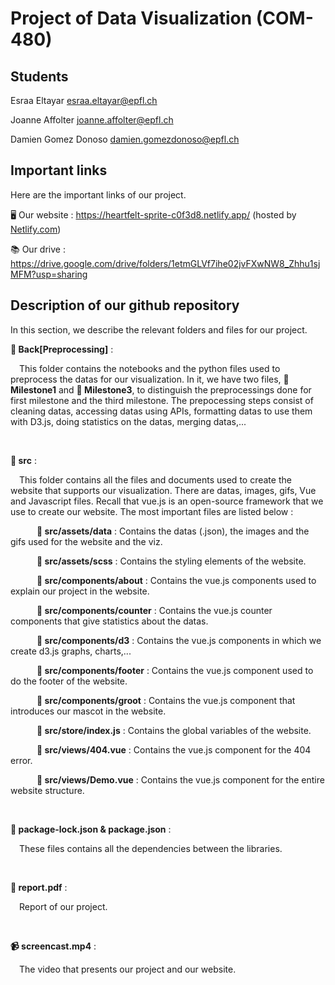 # Project of Data Visualization (COM-480)

## Students

Esraa Eltayar esraa.eltayar@epfl.ch

Joanne Affolter joanne.affolter@epfl.ch

Damien Gomez Donoso damien.gomezdonoso@epfl.ch

## Important links
Here are the important links of our project.

🖥️ Our website : https://heartfelt-sprite-c0f3d8.netlify.app/ (hosted by [Netlify.com](https://www.netlify.com/)) 

📚 Our drive   : https://drive.google.com/drive/folders/1etmGLVf7ihe02jvFXwNW8_Zhhu1sjMFM?usp=sharing
<br>


## Description of our github repository

In this section, we describe the relevant folders and files for our project.
<br>

**📁 Back[Preprocessing]** : 

&emsp;This folder contains the notebooks and the python files used to preprocess the datas for our visualization. In it, we have two files, **📁 Milestone1** and **📁 Milestone3**, to distinguish the preprocessings done for first milestone and the third milestone. The prepocessing steps consist of cleaning datas, accessing datas using APIs, formatting datas to use them with D3.js, doing statistics on the datas, merging datas,... 

<br>

**📁 src** : 

&emsp;This folder contains all the files and documents used to create the website that supports our visualization. There are datas, images, gifs, Vue and Javascript files. Recall that vue.js is an open-source framework that we use to create our website. The most important files are listed below :

&emsp;&emsp;&emsp;**📁 src/assets/data** : Contains the datas (.json), the images and the gifs used for the website and the viz.

&emsp;&emsp;&emsp;**📁 src/assets/scss** : Contains the styling elements of the website.

&emsp;&emsp;&emsp;**📁 src/components/about** : Contains the vue.js components used to explain our project in the website.

&emsp;&emsp;&emsp;**📁 src/components/counter** : Contains the vue.js counter components that give statistics about the datas.

&emsp;&emsp;&emsp;**📁 src/components/d3** : Contains the vue.js components in which we create d3.js graphs, charts,...

&emsp;&emsp;&emsp;**📁 src/components/footer** : Contains the vue.js component used to do the footer of the website.

&emsp;&emsp;&emsp;**📁 src/components/groot** : Contains the vue.js component that introduces our mascot in the website.

&emsp;&emsp;&emsp;**📁 src/store/index.js** : Contains the global variables of the website.

&emsp;&emsp;&emsp;**📁 src/views/404.vue** : Contains the vue.js component for the 404 error.

&emsp;&emsp;&emsp;**📁 src/views/Demo.vue** : Contains the vue.js component for the entire website structure.

<br>

**📘 package-lock.json & package.json** :

&emsp;These files contains all the dependencies between the libraries.

<br>

**📙 report.pdf** :

&emsp;Report of our project.
  
<br>

**📹 screencast.mp4** :

&emsp;The video that presents our project and our website.


